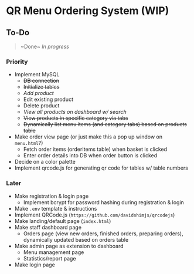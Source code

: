# QR Menu Ordering System (WIP)

## To-Do
> ~Done~
> *In progress*

### Priority

- Implement MySQL
    - ~~DB connection~~
    - ~~Initialize tables~~
    - *Add product*
    - Edit existing product
    - Delete product
    - *View all products on dashboard w/ search*
    - ~~View products in specific category via tabs~~
    - ~~Dynamically list menu items (and category tabs) based on products table~~
- Make order view page (or just make this a pop up window on `menu.html`?)
    - Fetch order items (orderItems table) when basket is clicked
    - Enter order details into DB when order button is clicked
- Decide on a color palette
- Implement qrcode.js for generating qr code for tables w/ table numbers

### Later

- Make registration & login page
    - Implement bcrypt for password hashing during registration & login
- Make `.env` template & instructions
- Implement QRCode.js (`https://github.com/davidshimjs/qrcodejs`)
- Make landing/default page (`index.html`)
- Make staff dashboard page
    - Orders page (view new orders, finished orders, preparing orders), dynamically updated based on orders table
- Make admin page as extension to dashboard
    - Menu management page
    - Statistics/report page
- Make login page